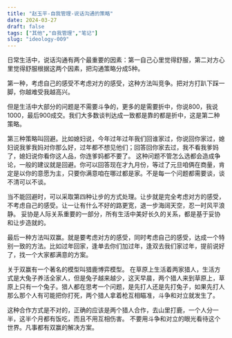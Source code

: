 ```yaml
---
title: "赵玉平-自我管理-说话沟通的策略"
date: 2024-03-27
draft: false
tags: ["其他","自我管理","笔记"]
slug: "ideology-009"
---
```


日常生活中，说话沟通有两个最重要的因素：第一自己心里觉得舒服，第二对方心里觉得舒服根据这两个因素，把沟通策略分成5种。

第一种，考虑自己的感受不考虑对方的感受，这种方法叫竞争。把对方打趴下踩一脚，你越难受我越高兴。

但是生活中大部分的问题是不需要斗争的，更多的是需要折中，你说800，我说1000，最后900成交。我们大多数谈判达成一致都是靠的都是折中，这是第二种策略。

第三种策略叫回避。比如媳妇说，今年过年过年我们回谁家过，你说回你家过，媳妇说我爹我妈对你那么好，过年都不想见他们；回答回你家去过，我不看我爹妈了，媳妇说你看你这人品，你连爹妈都不要了。
这种问题不管怎么选都会造成争论，一般的建议就是回避。你可以回答现在才九月份，等过了元旦咱俩在商量，肯定是以你的意愿为主，只要你满意咱在哪过都是家。不是每一个问题都需要谈，谈不清可以不谈。

当不能回避时，可以采取第四种让步的方式处理。让步就是完全考虑对方的感受，不考虑自己的感受。让一让有什么不好的路更宽，退一步海阔天空，忍一时风平浪静。
妥协是人际关系重要的一部分，所有生活中美好长久的关系，都是基于妥协和让步造就的。

最后一种方法叫双赢。就是要考虑对方的感受，同时考虑自己的感受，达成一个特别一致的方法。比如过年回家，逢单去你们加过年，逢双去我们家过年，提前说好了，找一个大家都满意的方案。

关于双赢有一个著名的模型叫猎鹿博弈模型。
在草原上生活着两家猎人，生活方式是大兔子养活全家人，但是兔子越来越少，这天早晨，两个猎人来到草原上，草原上只有一个兔子。猎人都在思考一个问题，是先打人还是先打兔子，如果先打人那么那个人有可能把你打死，两个猎人拿着枪互相瞄准，斗争和对立就发生了。

这种合作方式是不对的，正确的应该是两个猎人合作，去山里打鹿，一个人分一半，这半个月都有饭吃，而且不用互相伤害。
不要用斗争和对立的眼光看待这个世界。凡事都有双赢的解决方案。
 




